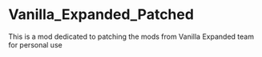 # Vanilla_Expanded_Patched

This is a mod dedicated to patching the mods from Vanilla Expanded team for personal use
